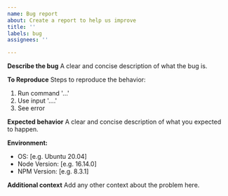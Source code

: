 ```yaml
---
name: Bug report
about: Create a report to help us improve
title: ''
labels: bug
assignees: ''

---
```


**Describe the bug**
A clear and concise description of what the bug is.

**To Reproduce**
Steps to reproduce the behavior:
1. Run command '...'
2. Use input '....'
3. See error

**Expected behavior**
A clear and concise description of what you expected to happen.

**Environment:**
 - OS: [e.g. Ubuntu 20.04]
 - Node Version: [e.g. 16.14.0]
 - NPM Version: [e.g. 8.3.1]

**Additional context**
Add any other context about the problem here.